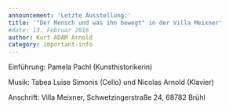 ```yaml
---
announcement: 'Letzte Ausstellung:'
title: '"Der Mensch und was ihn bewegt" in der Villa Meixner'
#date: 13. Februar 2016
author: Kurt ADAM Arnold
category: important-info
---
```


Einführung: Pamela Pachl (Kunsthistorikerin)

Musik: Tabea Luise Simonis (Cello) und Nicolas Arnold (Klavier)

Anschrift: Villa Meixner, Schwetzingerstraße 24, 68782 Brühl
